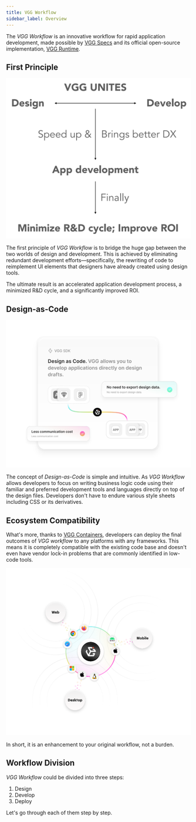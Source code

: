 ```yaml
---
title: VGG Workflow
sidebar_label: Overview
---
```


The _VGG Workflow_ is an innovative workflow for rapid application development,
made possible by [VGG Specs](/specs/overview) and its official open-source
implementation, [VGG Runtime](https://github.com/verygoodgraphics/vgg_runtime).

## First Principle

<img src="/img/principle.png" alt="first_principle" class='doc-image'/>

The first principle of _VGG Workflow_ is to bridge the huge gap between the two
worlds of design and development. This is achieved by eliminating redundant
development efforts—specifically, the rewriting of code to reimplement UI
elements that designers have already created using design tools.

The ultimate result is an accelerated application development process, a
minimized R&D cycle, and a significantly improved ROI.

## Design-as-Code

<img src="/img/dac.svg" alt="design-as-code" class='doc-image' />

The concept of _Design-as-Code_ is simple and intuitive. As _VGG Workflow_
allows developers to focus on writing business logic code using their familiar
and preferred development tools and languages directly on top of the design
files. Developers don't have to endure various style sheets including CSS or its
derivatives.

## Ecosystem Compatibility

What's more, thanks to [VGG Containers](/containers/overview), developers can
deploy the final outcomes of _VGG workflow_ to any platforms with any
frameworks. This means it is completely compatible with the existing code base
and doesn't even have vendor lock-in problems that are commonly identified in
low-code tools.

<img src="/img/platform.svg" alt="platform" class='doc-image' />

In short, it is an enhancement to your original workflow, not a burden.

## Workflow Division

_VGG Workflow_ could be divided into three steps:

1. Design
2. Develop
3. Deploy

Let's go through each of them step by step.
